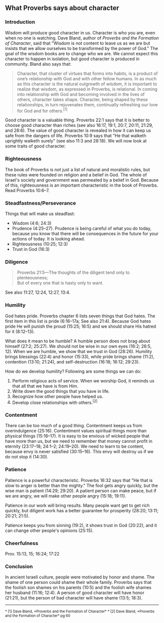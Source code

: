 ## What Proverbs says about character

### Introduction

Wisdom will produce good character in us. Character is who you are, even when no one is watching. Dave Bland, author of _Proverbs and the Formation of Character_, said that "Wisdom is not content to leave us as we are but insists that we allow ourselves to be transformed by the power of God." The goal of the wisdom books are to change who we are. We cannot expect this character to happen in isolation, but good character is produced in community. Bland also says that:

> Character, that cluster of virtues that forms into habits, is a product of one’s relationship with God and with other fellow humans. In as much as this character is the natural outgrowth of wisdom, it is important to realize that wisdom, as expressed in Proverbs, is relational. In coming into relationship with God and becoming involved in the lives of others, character takes shape. Character, being shaped by these relationships, in turn rejuvenates them, continually refreshing our love for God and for others.<sup>[1]</sup>

Good character is a valuable thing. Proverbs 22:1 says that it is better to choose good character than riches (see also 16:17, 19:1, 20:7, 20:11, 21:29, and 28:6). The value of good character is revealed in how it can keep us safe from the dangers of life. Proverbs 10:9 says that "He that walketh uprightly walketh surely" (see also 11:3 and 28:18). We will now look at some traits of good character.

### Righteousness

The book of Proverbs is not just a list of natural and moralistic rules, but these rules were founded on religion and a belief in God. The whole of Israel's society and government was permeated by a belief in God. Because of this, righteousness is an important characteristic in the book of Proverbs. Read Proverbs 10:6–7.

### Steadfastness/Perseverance

Things that will make us steadfast:

- Wisdom (4:6; 24:3)
- Prudence (4:25–27). Prudence is being careful of what you do today, because you know that there will be consequences in the future for your actions of today. It is looking ahead.
- Righteousness (10:25; 12:3)
- Trust in God (16:3)

### Diligence

> Proverbs 21:5—The thoughts of the diligent tend only to plenteousness;  
> But of every one that is hasty only to want.

See also 11:27, 12:24, 12:27, 13:4.

### Humility

God hates pride. Proverbs chapter 6 lists seven things that God hates. The first item in this list is pride (6:16–17a; See also 21:4). Because God hates pride He will punish the proud (15:25; 16:5) and we should share His hatred for it (8:12–13).

What does it mean to be humble? A humble person does not brag about himself (27:2; 25:27). We should not be wise in our own eyes (16:2; 26:5, 12). When we are humble, we show that we trust in God (28:26). Humility brings blessings (22:4) and honor (15:33), while pride brings shame (11:2), contention (13:10; 21:24), and self-destruction (16:18; 18:12; 29:23).

How do we develop humility? Following are some things we can do:

1. Perform religious acts of service. When we worship God, it reminds us that all that we have is from Him.
2. Write down the good things that you have in life.
3. Recognize how other people have helped us.
4. Develop close relationships with others.<sup>[2]</sup>

### Contentment

There can be too much of a good thing. Contentment keeps us from overindulgence (25:16). Contentment values spiritual things more than physical things (15:16–17). It is easy to be envious of wicked people that have more than us, but we need to remember that money cannot profit in eternity (23:17–18; 24:1–2; 24:19–20). We need to learn to be content, because envy is never satisfied (30:15–16). This envy will destroy us if we do not stop it (14:30).

### Patience

Patience is a powerful characteristic. Proverbs 16:32 says that "He that is slow to anger is better than the mighty." The fool gets angry quickly, but the wise man is patient (14:29; 29:20). A patient person can make peace, but if we are angry, we will make other people angry (15:18; 19:11).

Patience in our work will bring results. Many people want get to get rich quickly, but diligent work has a better guarantee for prosperity (28:20; 13:11; 20:21; 21:5).

Patience keeps you from sinning (19:2), it shows trust in God (20:22), and it can change other people's opinions (25:15).

### Cheerfulness

Prov. 15:13, 15; 16:24; 17:22

### Conclusion

In ancient Israeli culture, people were motivated by honor and shame. The shame of one person could shame their whole family. Proverbs says that the foolish son shames on his parents (10:5) and the foolish wife shames her husband (11:16; 12:4). A person of good character will have honor (21:21), but the person of bad character will have shame (13:5; 18:3).

---

<small>
* [1] Dave Bland, *Proverbs and the Formation of Character*
* [2] Dave Bland, *Proverbs and the Formation of Character* pg 60
</small>

<!--
?? Proverbs 26:1 (KJV 1900)
      As snow in summer, and as rain in harvest,
      So honour is not seemly for a fool.

****************************************

?? Proverbs 21:18 (KJV 1900)
      18       The wicked shall be a ransom for the righteous,
      And the transgressor for the upright.

********************************************

### Courage

### Prudence
-->
